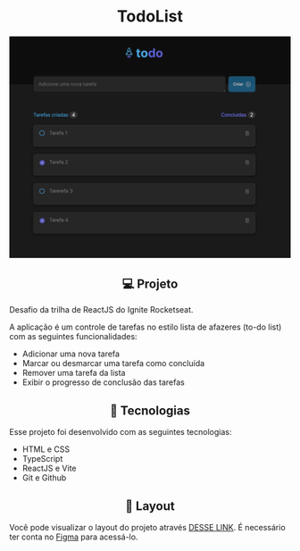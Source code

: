 <h1 align="center"> TodoList </h1>
<div align="center"> 
  <img alt="Banner Principal" src="src/assets/todolistBanner.png">
</div>


<div align="center">
  <h2>💻 Projeto</h2>
</div>
  <p>Desafio da trilha de ReactJS do Ignite Rocketseat.</p>
  <p>A aplicação é um controle de tarefas no estilo lista de afazeres (to-do list) com as seguintes funcionalidades:</p>
  <ul>
    <li>Adicionar uma nova tarefa</li>
    <li>Marcar ou desmarcar uma tarefa como concluída</li>
    <li>Remover uma tarefa da lista</li>
    <li>Exibir o progresso de conclusão das tarefas</li>
  </ul>

  <div align="center">
  <h2>🚀 Tecnologias</h2>
  </div>
  <p>Esse projeto foi desenvolvido com as seguintes tecnologias:</p>
  <ul>
    <li>HTML e CSS</li>
    <li>TypeScript</li>
    <li>ReactJS e Vite</li>
    <li>Git e Github</li>
  </ul>
  <div align="center">
  <h2>🔖 Layout</h2>
  </div>
  <p>Você pode visualizar o layout do projeto através <a href="https://www.figma.com/file/K84P93Yrr0Evkam4Pk34NH/ToDo-List-%E2%80%A2-Desafio-React-Copy?fuid=988659321069341643" target="_blank">DESSE LINK</a>. É necessário ter conta no <a href="https://figma.com" target="_blank">Figma</a> para acessá-lo.</p>

